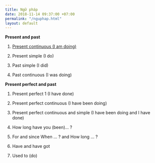 ```yaml
---
title: Ngữ pháp
date: 2018-11-14 09:37:00 +07:00
permalink: "/nguphap.html"
layout: default
---
```


**Present and past**

1. [Present continuous (I am doing)](present-continuous.html)

2. Present simple (I do)

3. Past simple (I did)

4. Past continuous (I was doing)

**Present perfect and past**

1. Present perfect 1 (I have done)

2. Present perfect continuous (I have been doing)

3. Present perfect continuous and simple (I have been doing and I have done)

4. How long have you (been)... ?

5. For and since When ... ? and How long ... ?

6. Have and have got

7. Used to (do)
